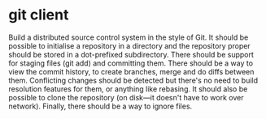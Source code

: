 # git client
<p>
Build a distributed source control system in the style of Git. It should be possible to initialise a repository in a directory and the repository proper should be stored in a dot-prefixed subdirectory. There should be support for staging files (git add) and committing them. There should be a way to view the commit history, to create branches, merge and do diffs between them. Conflicting changes should be detected but there's no need to build resolution features for them, or anything like rebasing. It should also be possible to clone the repository (on disk—it doesn't have to work over network). Finally, there should be a way to ignore files.
</p>
